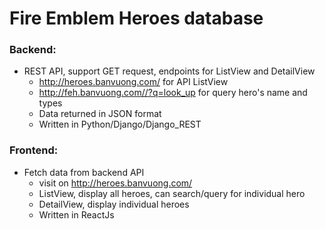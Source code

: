 # Fire Emblem Heroes database  
### Backend:  
* REST API, support GET request, endpoints for ListView and DetailView
  * http://heroes.banvuong.com/ for API ListView  
  * http://feh.banvuong.com//?q=look_up for query hero's name and types
  * Data returned in JSON format
  * Written in Python/Django/Django_REST  
    
### Frontend: 
* Fetch data from backend API  
  * visit on http://heroes.banvuong.com/
  * ListView, display all heroes, can search/query for individual hero  
  * DetailView, display individual heroes
  * Written in ReactJs

